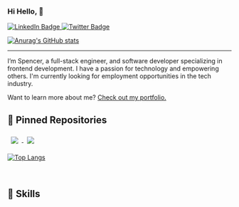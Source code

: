 ### Hi Hello, 👋

<div id="badges">
  <a href="https://www.linkedin.com/in/spencer-dedrick">
    <img src="https://img.shields.io/badge/LinkedIn-blue?style=for-the-badge&logo=linkedin&logoColor=white" alt="LinkedIn Badge"/>
  </a>
  <a href="https://twitter.com/Spencer_Dedrick">
    <img src="https://img.shields.io/badge/Twitter-blue?style=for-the-badge&logo=twitter&logoColor=white" alt="Twitter Badge"/>
  </a>
</div>
<img align="center" src="https://komarev.com/ghpvc/?username=SpencerDedrick&style=flat-square&color=blueviolet" alt=""/>

[![Anurag's GitHub stats](https://github-readme-stats.vercel.app/api?username=SpencerDedrick&show_icons=true&theme=midnight-purple)](https://github.com/anuraghazra/github-readme-stats)

---






I’m Spencer, a full-stack engineer, and software developer specializing in frontend development. I have a passion for technology and empowering others. I'm currently looking for employment opportunities in the tech industry.

Want to learn more about me? [Check out my portfolio.](https://spencerdedrick.com/)

## 📌 Pinned Repositories
<a href="https://github.com/SpencerDedrick/spencer-dedrick">

  <img align="center" style="margin:0.5rem" src="https://github-readme-stats.vercel.app/api/pin/?username=SpencerDedrick&repo=spencer-dedrick&theme=midnight-purple" />

</a>

<a href="https://github.com/SpencerDedrick/nixonclone">

  <img align="center" style="margin:0.5rem" src="https://github-readme-stats.vercel.app/api/pin/?username=SpencerDedrick&repo=nixonclone&theme=midnight-purple" />

</a>

<br>

[![Top Langs](https://github-readme-stats.vercel.app/api/top-langs/?username=SpencerDedrick&theme=midnight-purple)](https://github.com/anuraghazra/github-readme-stats)

<br>

## 💼 Skills



<!--
**SpencerDedrick/SpencerDedrick** is a ✨ _special_ ✨ repository because its `README.md` (this file) appears on your GitHub profile.

Here are some ideas to get you started:

- 🔭 I’m currently working on ...
- 🌱 I’m currently learning ...
- 👯 I’m looking to collaborate on ...
- 🤔 I’m looking for help with ...
- 💬 Ask me about ...
- 📫 How to reach me: ...
- 😄 Pronouns: ...
- ⚡ Fun fact: ...
-->

